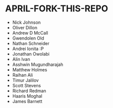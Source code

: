 # APRIL-FORK-THIS-REPO

- Nick Johnson
- Oliver Dillon
- Andrew D McCall
- Gwendolen Old
- Nathan Schneider
- Andrei Ionita :P
- Jonathan Owolabi
- Alin Ivan
- Asshwin Mugundharajah
- Matthew Holmes
- Raihan Ali
- Timur Jalilov
- Scott Stevens
- Richard Redman
- Haaris Moghal
- James Barnett